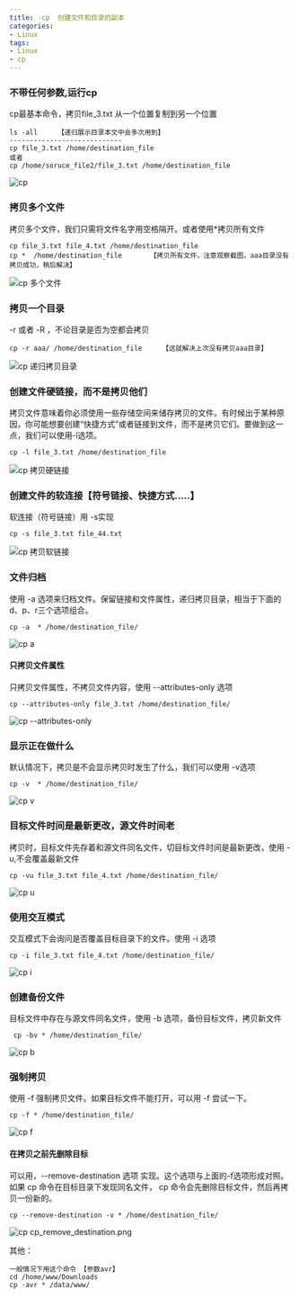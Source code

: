 ```yaml
---
title: -cp  创建文件和目录的副本
categories: 
- Linux
tags:
- Linux
- cp
---
```

### 不带任何参数,运行cp

cp最基本命令，拷贝file_3.txt 从一个位置复制到另一个位置

```
ls -all     【递归展示目录本文中会多次用到】
----------------------------
cp file_3.txt /home/destination_file
或者
cp /home/soruce_file2/file_3.txt /home/destination_file
```

<img src="/img/ubuntu/linux_command/linux_cp/cp.png" alt="cp" title="cp">

### 拷贝多个文件

拷贝多个文件，我们只需将文件名字用空格隔开。或者使用*拷贝所有文件

```
cp file_3.txt file_4.txt /home/destination_file
cp *  /home/destination_file       【拷贝所有文件，注意观察截图，aaa目录没有拷贝成功，稍后解决】
```

<img src="/img/ubuntu/linux_command/linux_cp/cp_02.png" alt="cp 多个文件" title="cp 多个文件">

### 拷贝一个目录

-r 或者 -R ，不论目录是否为空都会拷贝

```
cp -r aaa/ /home/destination_file     【这就解决上次没有拷贝aaa目录】
```

<img src="/img/ubuntu/linux_command/linux_cp/cp_r.png" alt="cp 递归拷贝目录" title="cp 递归拷贝目录">

### 创建文件硬链接，而不是拷贝他们

拷贝文件意味着你必须使用一些存储空间来储存拷贝的文件。有时候出于某种原因，你可能想要创建“快捷方式”或者链接到文件，而不是拷贝它们。要做到这一点，我们可以使用-l选项。

```
cp -l file_3.txt /home/destination_file
```

<img src="/img/ubuntu/linux_command/linux_cp/cp_l.png" alt="cp 拷贝硬链接" title="cp 拷贝硬链接">

### 创建文件的软连接【符号链接、快捷方式.....】

软连接（符号链接）用 -s实现

```
cp -s file_3.txt file_44.txt
```

<img src="/img/ubuntu/linux_command/linux_cp/cp_s.png" alt="cp 拷贝软链接" title="cp 软链接">

### 文件归档

使用 -a 选项来归档文件。保留链接和文件属性，递归拷贝目录，相当于下面的d、p、r三个选项组合。

```
cp -a  * /home/destination_file/
```

<img src="/img/ubuntu/linux_command/linux_cp/cp_a.png" alt="cp a" title="cp a">

#### 只拷贝文件属性

只拷贝文件属性，不拷贝文件内容，使用 --attributes-only 选项

```
cp --attributes-only file_3.txt /home/destination_file/
```

<img src="/img/ubuntu/linux_command/linux_cp/cp_attributes_only.png" alt="cp --attributes-only" title="cp 拷贝文件属性，不拷贝内容">



### 显示正在做什么

默认情况下，拷贝是不会显示拷贝时发生了什么，我们可以使用 -v选项

```
cp -v  * /home/destination_file/
```

<img src="/img/ubuntu/linux_command/linux_cp/cp_v.png" alt="cp v" title="cp v显示信息">

### 目标文件时间是最新更改，源文件时间老

拷贝时，目标文件先存着和源文件同名文件，切目标文件时间是最新更改，使用 -u,不会覆盖最新文件

```
cp -vu file_3.txt file_4.txt /home/destination_file/
```

<img src="/img/ubuntu/linux_command/linux_cp/cp_u.png" alt="cp u" title="cp 跳过目标最新文件">

### 使用交互模式

交互模式下会询问是否覆盖目标目录下的文件。使用 -i 选项

```
cp -i file_3.txt file_4.txt /home/destination_file/
```

<img src="/img/ubuntu/linux_command/linux_cp/cp_i.png" alt="cp i" title="cp 交互模式">

### 创建备份文件

目标文件中存在与源文件同名文件，使用 -b 选项，备份目标文件，拷贝新文件

```
 cp -bv * /home/destination_file/
```

<img src="/img/ubuntu/linux_command/linux_cp/cp_b.png" alt="cp b" title="cp 拷贝备份">

### 强制拷贝

使用 -f 强制拷贝文件。如果目标文件不能打开，可以用 -f 尝试一下。

```
cp -f * /home/destination_file/
```

<img src="/img/ubuntu/linux_command/linux_cp/cp_f.png" alt="cp f" title="cp 强制拷贝">

#### 在拷贝之前先删除目标

可以用，--remove-destination 选项 实现。这个选项与上面的-f选项形成对照。如果 cp 命令在目标目录下发现同名文件， cp 命令会先删除目标文件，然后再拷贝一份新的。

```
cp --remove-destination -v * /home/destination_file/
```

<img src="/img/ubuntu/linux_command/linux_cp/cp_remove_destination.png" alt="cp cp_remove_destination.png" title="cp 拷贝前删除目标">

其他：

```
一般情况下用这个命令 【参数avr】
cd /home/www/Downloads
cp -avr * /data/www/
```

























































